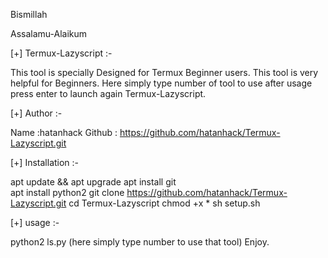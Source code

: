 Bismillah

Assalamu-Alaikum

[+] Termux-Lazyscript :-

This tool is specially Designed for Termux Beginner users. This tool is very helpful for Beginners. Here simply type number of tool to use after usage press enter to launch again Termux-Lazyscript.

[+] Author :-

Name :hatanhack Github : https://github.com/hatanhack/Termux-Lazyscript.git

[+] Installation :-

apt update && apt upgrade
apt install git   
apt install python2
git clone https://github.com/hatanhack/Termux-Lazyscript.git
cd Termux-Lazyscript
chmod +x *
sh setup.sh

[+] usage :-

python2 ls.py
(here simply type number to use that tool)
Enjoy.

